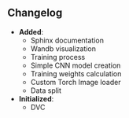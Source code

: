 ## Changelog

- **Added**:
  - Sphinx documentation
  - Wandb visualization
  - Training process
  - Simple CNN model creation
  - Training weights calculation
  - Custom Torch Image loader
  - Data split
- **Initialized**: 
  - DVC